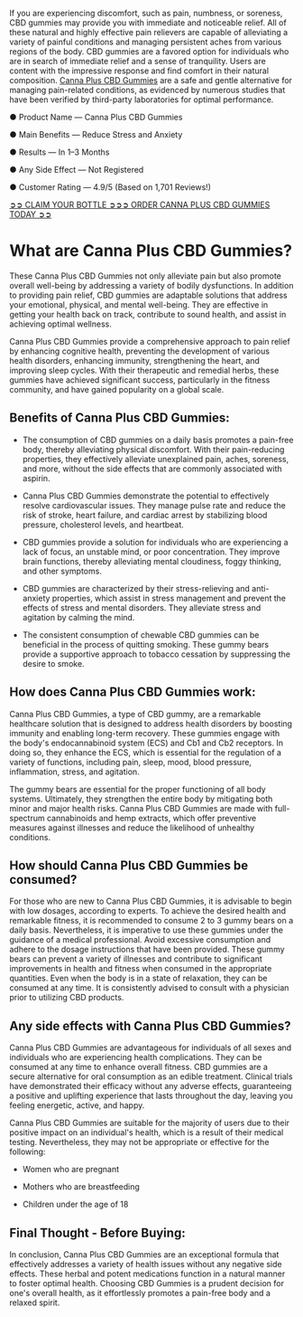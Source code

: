 If you are experiencing discomfort, such as pain, numbness, or soreness, CBD gummies may provide you with immediate and noticeable relief. All of these natural and highly effective pain relievers are capable of alleviating a variety of painful conditions and managing persistent aches from various regions of the body. CBD gummies are a favored option for individuals who are in search of immediate relief and a sense of tranquility. Users are content with the impressive response and find comfort in their natural composition. [Canna Plus CBD Gummies](https://www.facebook.com/uk.cannapluscbdgummies) are a safe and gentle alternative for managing pain-related conditions, as evidenced by numerous studies that have been verified by third-party laboratories for optimal performance.

● Product Name — Canna Plus CBD Gummies

● Main Benefits — Reduce Stress and Anxiety

● Results — In 1–3 Months

● Any Side Effect — Not Registered

● Customer Rating — 4.9/5 (Based on 1,701 Reviews!)‍

‍[➲➲ CLAIM YOUR BOTTLE ➲➲➲ ORDER CANNA PLUS CBD GUMMIES TODAY ➲➲](https://farmscbdoil.com/canna-plus-cbd-gummies/)

# What are Canna Plus CBD Gummies?

These Canna Plus CBD Gummies not only alleviate pain but also promote overall well-being by addressing a variety of bodily dysfunctions. In addition to providing pain relief, CBD gummies are adaptable solutions that address your emotional, physical, and mental well-being. They are effective in getting your health back on track, contribute to sound health, and assist in achieving optimal wellness.

Canna Plus CBD Gummies provide a comprehensive approach to pain relief by enhancing cognitive health, preventing the development of various health disorders, enhancing immunity, strengthening the heart, and improving sleep cycles. With their therapeutic and remedial herbs, these gummies have achieved significant success, particularly in the fitness community, and have gained popularity on a global scale.

## Benefits of Canna Plus CBD Gummies:

- The consumption of CBD gummies on a daily basis promotes a pain-free body, thereby alleviating physical discomfort. With their pain-reducing properties, they effectively alleviate unexplained pain, aches, soreness, and more, without the side effects that are commonly associated with aspirin.

- Canna Plus CBD Gummies demonstrate the potential to effectively resolve cardiovascular issues. They manage pulse rate and reduce the risk of stroke, heart failure, and cardiac arrest by stabilizing blood pressure, cholesterol levels, and heartbeat.

- CBD gummies provide a solution for individuals who are experiencing a lack of focus, an unstable mind, or poor concentration. They improve brain functions, thereby alleviating mental cloudiness, foggy thinking, and other symptoms.

- CBD gummies are characterized by their stress-relieving and anti-anxiety properties, which assist in stress management and prevent the effects of stress and mental disorders. They alleviate stress and agitation by calming the mind.

- The consistent consumption of chewable CBD gummies can be beneficial in the process of quitting smoking. These gummy bears provide a supportive approach to tobacco cessation by suppressing the desire to smoke.

## How does Canna Plus CBD Gummies work:

Canna Plus CBD Gummies, a type of CBD gummy, are a remarkable healthcare solution that is designed to address health disorders by boosting immunity and enabling long-term recovery. These gummies engage with the body's endocannabinoid system (ECS) and Cb1 and Cb2 receptors. In doing so, they enhance the ECS, which is essential for the regulation of a variety of functions, including pain, sleep, mood, blood pressure, inflammation, stress, and agitation.

The gummy bears are essential for the proper functioning of all body systems. Ultimately, they strengthen the entire body by mitigating both minor and major health risks. Canna Plus CBD Gummies are made with full-spectrum cannabinoids and hemp extracts, which offer preventive measures against illnesses and reduce the likelihood of unhealthy conditions.

## How should Canna Plus CBD Gummies be consumed?

For those who are new to Canna Plus CBD Gummies, it is advisable to begin with low dosages, according to experts. To achieve the desired health and remarkable fitness, it is recommended to consume 2 to 3 gummy bears on a daily basis. Nevertheless, it is imperative to use these gummies under the guidance of a medical professional. Avoid excessive consumption and adhere to the dosage instructions that have been provided. These gummy bears can prevent a variety of illnesses and contribute to significant improvements in health and fitness when consumed in the appropriate quantities. Even when the body is in a state of relaxation, they can be consumed at any time. It is consistently advised to consult with a physician prior to utilizing CBD products.

## Any side effects with Canna Plus CBD Gummies?

Canna Plus CBD Gummies are advantageous for individuals of all sexes and individuals who are experiencing health complications. They can be consumed at any time to enhance overall fitness. CBD gummies are a secure alternative for oral consumption as an edible treatment. Clinical trials have demonstrated their efficacy without any adverse effects, guaranteeing a positive and uplifting experience that lasts throughout the day, leaving you feeling energetic, active, and happy.

Canna Plus CBD Gummies are suitable for the majority of users due to their positive impact on an individual's health, which is a result of their medical testing. Nevertheless, they may not be appropriate or effective for the following:

- Women who are pregnant

- Mothers who are breastfeeding

- Children under the age of 18

## Final Thought - Before Buying:

In conclusion, Canna Plus CBD Gummies are an exceptional formula that effectively addresses a variety of health issues without any negative side effects. These herbal and potent medications function in a natural manner to foster optimal health. Choosing CBD Gummies is a prudent decision for one's overall health, as it effortlessly promotes a pain-free body and a relaxed spirit.
